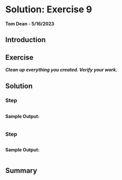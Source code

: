 # Solution: Exercise 9
**Tom Dean - 5/16/2023**

## Introduction



## Exercise

***Clean up everything you created. Verify your work.***

## Solution

### Step

```bash

```

**Sample Output:**
```bash

```

### Step

```bash

```

**Sample Output:**
```bash

```

## Summary


